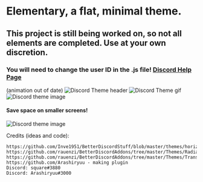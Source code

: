 # Elementary, a flat, minimal theme.

## This project is still being worked on, so not all elements are completed. Use at your own discretion.
### You will need to change the user ID in the .js file! [Discord Help Page](https://support.discordapp.com/hc/en-us/articles/206346498-Where-can-I-find-my-User-Server-Message-ID-)
(animation out of date)
![Discord Theme header](http://i.imgur.com/zsw3H6H.png)
![Discord Theme gif](http://i.imgur.com/D8iliA1.gif)
![Discord theme image](https://i.imgur.com/jnupEWH.png)

#### Save space on smaller screens!
![Discord theme image](https://i.imgur.com/VniuE8E.png)


Credits (ideas and code):

```
https://github.com/Inve1951/BetterDiscordStuff/blob/master/themes/horizontalServerlist.theme.css
https://github.com/rauenzi/BetterDiscordAddons/tree/master/Themes/RadialStatus
https://github.com/rauenzi/BetterDiscordAddons/tree/master/Themes/TransientMaterial
https://github.com/Arashiryuu - making plugin
Discord: square#3880
Discord: Arashiryuu#3000
```
